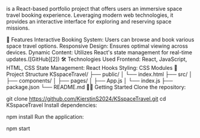 is a React-based portfolio project that offers users an immersive space travel booking experience. Leveraging modern web technologies, it provides an interactive interface for exploring and reserving space missions.

🚀 Features
Interactive Booking System: Users can browse and book various space travel options.
Responsive Design: Ensures optimal viewing across devices.
Dynamic Content: Utilizes React's state management for real-time updates.([GitHub][2])
🛠️ Technologies Used
Frontend: React, JavaScript, HTML, CSS
State Management: React Hooks
Styling: CSS Modules
📁 Project Structure
KSspaceTravel/
├── public/
│   └── index.html
├── src/
│   ├── components/
│   ├── pages/
│   ├── App.js
│   └── index.js
├── package.json
└── README.md
🧑‍💻 Getting Started
Clone the repository:

git clone https://github.com/KierstinS2024/KSspaceTravel.git
cd KSspaceTravel
Install dependencies:

npm install
Run the application:

npm start
